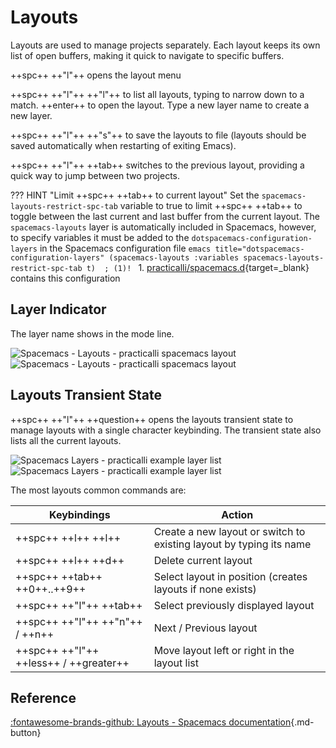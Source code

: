 # Layouts

Layouts are used to manage projects separately. Each layout keeps its own list of open buffers, making it quick to navigate to specific buffers.

++spc++ ++"l"++ opens the layout menu

++spc++ ++"l"++ ++"l"++ to list all layouts, typing to narrow down to a match. ++enter++ to open the layout.  Type a new layer name to create a new layer.

++spc++ ++"l"++ ++"s"++ to save the layouts to file (layouts should be saved automatically when restarting of exiting Emacs).

++spc++ ++"l"++ ++tab++ switches to the previous layout, providing a quick way to jump between two projects. 

??? HINT "Limit ++spc++ ++tab++  to current layout"
    Set the `spacemacs-layouts-restrict-spc-tab` variable to true to limit ++spc++ ++tab++ to toggle between the last current and last buffer from the current layout.  The `spacemacs-layouts` layer is automatically included in Spacemacs, however, to specify variables it must be added to the `dotspacemacs-configuration-layers` in the Spacemacs configuration file
    ```emacs title="dotspacemacs-configuration-layers"
    (spacemacs-layouts :variables spacemacs-layouts-restrict-spc-tab t)  ; (1)!
    ```
    1.  [practicalli/spacemacs.d](https://github.com/practicalli/spacemacs.d){target=_blank} contains this configuration


## Layer Indicator

The layer name shows in the mode line.

![Spacemacs - Layouts - practicalli spacemacs layout](https://github.com/practicalli/graphic-design/blob/live/editors/spacemacs/screenshots/spacemacs-layouts-modeline-light.png?raw=true#only-light)
![Spacemacs - Layouts - practicalli spacemacs layout](https://github.com/practicalli/graphic-design/blob/live/editors/spacemacs/screenshots/spacemacs-layouts-modeline-dark.png?raw=true#only-dark)


## Layouts Transient State

++spc++ ++"l"++ ++question++ opens the layouts transient state to manage layouts with a single character keybinding. The transient state also lists all the current layouts.

![Spacemacs Layers - practicalli example layer list](https://github.com/practicalli/graphic-design/blob/live/editors/spacemacs/screenshots/spacemacs-layouts-transient-state-light.png?raw=true#only-light)
![Spacemacs Layers - practicalli example layer list](https://github.com/practicalli/graphic-design/blob/live/editors/spacemacs/screenshots/spacemacs-layouts-transient-state-dark.png?raw=true#only-dark)

The most layouts common commands are:

| Keybindings                            | Action                                                              |
|----------------------------------------|---------------------------------------------------------------------|
| ++spc++ ++l++ ++l++                    | Create a new layout or switch to existing layout by typing its name |
| ++spc++ ++l++ ++d++                    | Delete current layout                                               |
| ++spc++ ++tab++ ++0++..++9++           | Select layout in position (creates layouts if none exists)          |
| ++spc++ ++"l"++ ++tab++                | Select previously displayed layout                                  |
| ++spc++ ++"l"++ ++"n"++ / ++n++        | Next / Previous layout                                              |
| ++spc++ ++"l"++ ++less++ / ++greater++ | Move layout left or right in the layout list                        |


## Reference

[:fontawesome-brands-github: Layouts - Spacemacs documentation](https://github.com/syl20bnr/spacemacs/blob/develop/doc/DOCUMENTATION.org#layouts-and-workspaces){.md-button}
